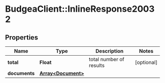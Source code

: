 # BudgeaClient::InlineResponse20032

## Properties
Name | Type | Description | Notes
------------ | ------------- | ------------- | -------------
**total** | **Float** | total number of results | [optional] 
**documents** | [**Array&lt;Document&gt;**](Document.md) |  | 



